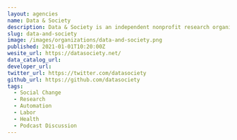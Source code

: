 ```yaml
---
layout: agencies
name: Data & Society
description: Data & Society is an independent nonprofit research organization. We believe that empirical evidence should directly inform the development and governance of new technology. We study the social implications of data and automation, producing original research to ground informed, evidence-based public debate about emerging technology. We combine academic rigor with creative outreach to connect, convene, and sustain expert and practitioner networks. Since 2014, Data & Society has defined the field with original research and programming to break down disciplinary silos and connect provocative thinkers across sectors.
slug: data-and-society
image: /images/organizations/data-and-society.png
published: 2021-01-01T10:20:00Z
wesite_url: https://datasociety.net/
data_catalog_url:
developer_url:
twitter_url: https://twitter.com/datasociety
github_url: https://github.com/datasociety
tags:
  - Social Change
  - Research
  - Automation
  - Labor
  - Health
  - Podcast Discussion
---
```

